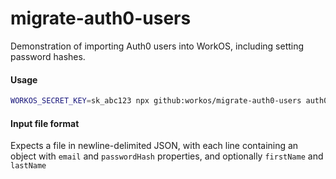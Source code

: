 # migrate-auth0-users

Demonstration of importing Auth0 users into WorkOS, including setting password hashes.

#### Usage

```bash
WORKOS_SECRET_KEY=sk_abc123 npx github:workos/migrate-auth0-users auth0-users-file.json
```

#### Input file format

Expects a file in newline-delimited JSON, with each line containing an object with `email` and `passwordHash` properties, and optionally `firstName` and `lastName`
